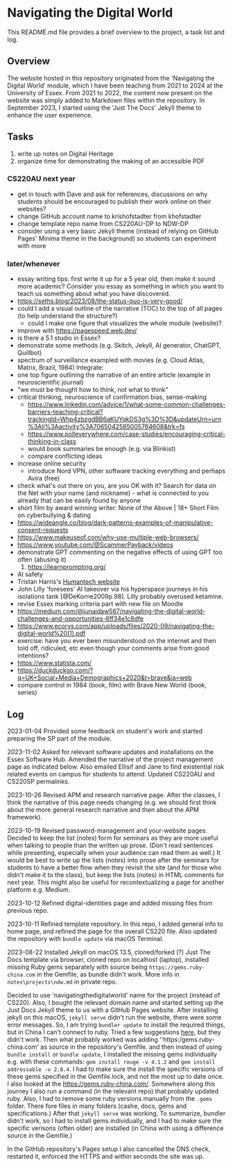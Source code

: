 # Navigating the Digital World
This README.md file provides a brief overview to the project, a task list and log. 

## Overview
The website hosted in this repository originated from the 'Navigating the Digital World' module, which I have been teaching from 2021 to 2024 at the University of Essex. From 2021 to 2022, the content now present on the website was simply added to Markdown files within the repository. In September 2023, I started using the 'Just The Docs' Jekyll theme to enhance the user experience.

## Tasks
1. write up notes on Digital Heritage
2. organize time for demonstrating the making of an accessible PDF

### CS220AU next year
- get in touch with Dave and ask for references, discussions on why students should be encouraged to publish their work online on their websites?
- change GitHub account name to krishofstadter from khofstadter
- change template repo name from CS220AU-DP to NDW-DP
- consider using a very basic Jekyll theme (instead of relying on GitHub Pages' Minima theme in the background) so students can experiment with more

### later/whenever 
- essay writing tips: first write it up for a 5 year old, then make it sound more academic? Consider you essay as something in which you want to teach us something about what you have discovered. 
- https://seths.blog/2023/08/the-status-quo-is-very-good/
- could I add a visual outline of the narrative (TOC) to the top of all pages (to help understand the structure?)
  - could I make one figure that visualizes the whole module (website)?
- improve with https://pagespeed.web.dev/
- is there a 5.1 studio in Essex?
- demonstrate some methods (e.g. Skitch, Jekyll, AI generator, ChatGPT, Quillbot)
- spectrum of surveillance exampled with movies (e.g. Cloud Atlas, Matrix, Brazil, 1984)
Integrate:  
- one top figure outlining the narrative of an entire article (example in neuroscientific journal)
- "we must be thought how to think, not what to think"
- critical thinking, neuroscience of confirmation bias, sense-making
   - https://www.linkedin.com/advice/1/what-some-common-challenges-barriers-teaching-critical?trackingId=Whp4zbzgdBB6aKUYqkDS3g%3D%3D&updateUrn=urn%3Ali%3Aactivity%3A7065042585005764608&trk=fs
   - https://www.polleverywhere.com/case-studies/encouraging-critical-thinking-in-class
   - would book summaries be enough (e.g. via Blinkist)
   - compare conflicting ideas 
- increase online security
   - introduce Nord VPN, other software tracking everything and perhaps Avira (free)
 - check what's out there on you, are you OK with it? Search for data on the Net with your name (and nickname) - what is connected to you already that can be easily found by anyone
 - short film by award winning writer: None of the Above | 18+ Short Film on cyberbullying & dating
 - https://wideangle.co/blog/dark-patterns-examples-of-manipulative-consent-requests
 - https://www.makeuseof.com/why-use-multiple-web-browsers/
 - https://www.youtube.com/@ScammerPayback/videos
- demonstrate GPT commenting on the negative effects of using GPT too often (abusing it)
   1. https://learnprompting.org/
- AI safety
- Tristan Harris's [Humantech website](https://www.humanetech.com/)
- John Lilly 'foresees' AI takeover via his hyperspace journeys in his isolations tank [@DeKorne2009p.98]. Lilly probably overused ketamine.
- revise Essex marking criteria part with new file on Moodle
- https://medium.com/@junaidaw567/navigating-the-digital-world-challenges-and-opportunities-6ff34e1c8dfe
- https://www.ecorys.com/app/uploads/files/2020-09/navigating-the-digital-world%20(1).pdf
- exercise: have you ever been misunderstood on the internet and then told off, ridiculed, etc even though your comments arise from good intentions? <!-- hypnotech comments, admin upset -->
- https://www.statista.com/
- https://duckduckgo.com/?q=UK+Social+Media+Demographics+2020&t=brave&ia=web
- compare control in 1984 (book, film) with Brave New World (book, series)

## Log
2023-01-04 Provided some feedback on student's work and started preparing the SP part of the module. 

2023-11-02 Asked for relevant software updates and installations on the Essex Software Hub. Amended the narrative of the project management page as indicated below. Also emailed Ellisif and Jane to find existential risk related events on campus for students to attend. Updated CS220AU and CS220SP permalinks.

2023-10-26 Revised APM and research narrative page. After the classes, I think the narrative of this page needs changing (e.g. we should first think about the more general research narrative and then about the APM framework).

2023-10-19 Revised password-management and your-website pages. Decided to keep the list (notes) form for seminars as they are more useful when talking to people than the written up prose. (Don't read sentences while presenting, especially when your audience can read them as well.) It would be best to write up the lists (notes) into prose after the seminars for students to have a better flow when they revisit the site (and for those who didn't make it to the class), but keep the lists (notes) in HTML comments for next year. This might also be useful for recontextualizing a page for another platform e.g. Medium.

2023-10-12 Refined digital-identities page and added missing files from previous repo.

2023-10-11 Refined template repository. In this repo, I added general info to home page, and refined the page for the overall CS220 file. Also updated the repository with `bundle update` via macOS Terminal.

2023-08-22 Installed Jekyll on macOS 13.5, cloned/forked (?) Just The Docs template via browser, cloned repo on localhost (laptop), installed missing Ruby gems separately with source being `https://gems.ruby-china.com` in the Gemfile, as bundle didn't work. More info in `notes\projects\ndw.md` in private repo. 

Decided to use 'navigatingthedigitalworld' name for the project (instead of CS220). Also, I bought the relevant domain name and started setting up the Just Docs Jekyll theme to us with a GitHub Pages website. After installing jekyll on this macOS, `jekyll serve` didn't run the website, there were some error messages. So, I am trying `bundler update` to install the required things, but in China I can't connect to ruby. Tried a few suggestions [here](https://stackoverflow.com/questions/49800432/gem-cannot-access-rubygems-org), but they didn't work. Then what probably worked was adding ''https:/gems.ruby-china.com' as source in the repository's Gemfile. and then instead of using `bundle install` or `bundle update`, I installed the missing gems individually e.g. with these commands: `gem install rouge -v 4.1.2` and `gem install addressable -v 2.8.4`. I had to make sure the install the specific versions of these gems specified in the Gemfile.lock, and not the most up to date once. I also looked at the https://gems.ruby-china.com/. Somewhere along this journey I also run a command (in the relevant repo) that probably updated ruby. Also, I had to remove some ruby versions manually from the `.gems` folder. There fore files in many folders (cashe, docs, gems and specifications.) After that `jekyll serve` was working. To summarize, bundler didn't work, so I had to install gems individually, and I had to make sure the specific verisons (often older) are installed (in China with using a difference source in the Gemfile.)

In the GitHub repository's Pages setup I also cancelled the DNS check, restarted it, enforced the HTTPS and within seconds the site was up.